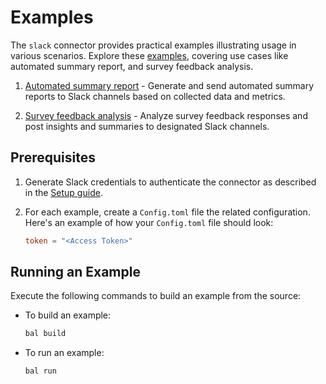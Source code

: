 # Examples

The `slack` connector provides practical examples illustrating usage in various scenarios. Explore these [examples](https://github.com/ballerina-platform/module-ballerinax-slack/tree/main/examples), covering use cases like automated summary report, and survey feedback analysis.

1. [Automated summary report](https://github.com/ballerina-platform/module-ballerinax-slack/tree/main/examples/automated-summary-report) - Generate and send automated summary reports to Slack channels based on collected data and metrics.

2. [Survey feedback analysis](https://github.com/ballerina-platform/module-ballerinax-slack/tree/main/examples/survey-feedback-analysis) - Analyze survey feedback responses and post insights and summaries to designated Slack channels.

## Prerequisites

1. Generate Slack credentials to authenticate the connector as described in the [Setup guide](https://central.ballerina.io/ballerinax/slack/latest#setup-guide).

2. For each example, create a `Config.toml` file the related configuration. Here's an example of how your `Config.toml` file should look:

    ```toml
    token = "<Access Token>"
    ```

## Running an Example

Execute the following commands to build an example from the source:

* To build an example:

    ```bash
    bal build
    ```

* To run an example:

    ```bash
    bal run
    ```